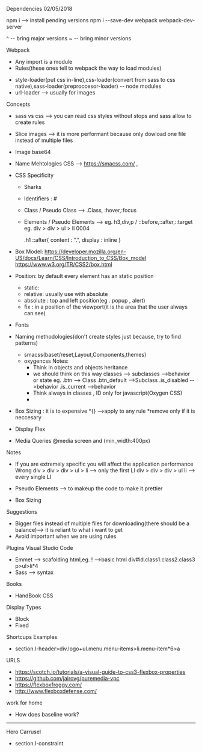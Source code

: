 Dependencies
02/05/2018

npm i --> install pending versions
npm i --save-dev webpack webpack-dev-server

^ -- bring major versions
~ -- bring minor versions

Webpack
- Any import is a module
- Rules(these ones tell to webpack the way to load modules)
* style-loader(put css in-line),css-loader(convert from sass to css native),sass-loader(preproccesor-loader) -- node modules
* url-loader --> usually for images

Concepts

- sass vs css --> you can read css styles without stops and sass allow to create rules
- Slice images --> it is more performant because only dowload one file instead of multiple files
- Image base64
- Name Mehtologies CSS --> https://smacss.com/ ,  
- CSS Specificity
  * Sharks
  * Identifiers : #
  * Class / Pseudo Class --> .Class, :hover,:focus
  * Elements / Pseudo Elements --> eg. h3,div,p / ::before,::after,::target
      eg.
      div > div > ul > li
      0004

      .h1 ::after{
        content : ".",
        display : inline
      }
- Box Model: 
  https://developer.mozilla.org/en-US/docs/Learn/CSS/Introduction_to_CSS/Box_model
  https://www.w3.org/TR/CSS2/box.html

- Position: by default every element has an static position
  * static:
  * relative: usually use with absolute 
  * absolute : top and left position(eg . popup , alert)
  * fix : in a position of the viewport(it is the area that the user always can see)
  
- Fonts
- Naming methodologies(don't create styles just because, try to find patterns)
  * smacss(baset/reset,Layout,Components,themes)
  * oxygencss
  Notes:
    - Think in objects and objects heritance
    - we should think on this way classes --> subclasses -->behavior or state
      eg.
        .btn  --> Class
        .btn_default -->Subclass
        .is_disabled -->behavior
        .is_current -->behavior
    - Think always in classes , ID only for javascript(Oxygen CSS)
    - 
- Box Sizing : it is to expensive
  *{} -->apply to any rule
  *remove only if it is neccesary
- Display Flex
- Media Queries
  @media screen and (min_width:400px) 


Notes
  - If you are extremely specific you will affect the application performance
    Wrong
    div > div > div > ul > li --> only the first LI
    div > div > div > ul  li  --> every single LI 


  - Pseudo Elements --> to makeup the code to make it prettier 
  - Box Sizing  

  Suggestions
  - Bigger files instead of multiple files for downloading(there should be a balance)--> it is reliant to what i want to get
  - Avoid important when we are using rules



  Plugins Visual Studio Code
  - Emmet --> scafolding html,eg.
  ! -->basic html
  div#id.class1.class2.class3
  p>ul>li*4
  - Sass --> syntax

  Books
  - HandBook CSS

  Display Types
  - Block
  - Fixed

Shortcups Examples
- section.l-header>div.logo+ul.menu.menu-items>li.menu-item*6>a


URLS

- https://scotch.io/tutorials/a-visual-guide-to-css3-flexbox-properties
- https://github.com/jairovg/puremedia-vpc
- https://flexboxfroggy.com/
- http://www.flexboxdefense.com/

work for home
- How does baseline work?


-------------------------
Hero Carrusel
- section.l-constraint
